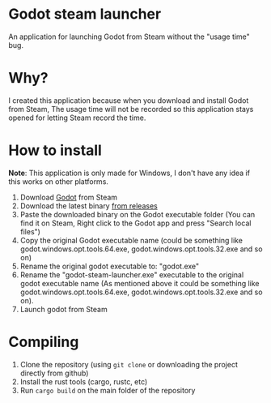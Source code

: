 # Godot steam launcher
An application for launching Godot from Steam without the "usage time" bug.

# Why?
I created this application because when you download and install Godot from Steam, The usage time will not be recorded so this application stays opened for letting Steam record the time.

# How to install

**Note**: This application is only made for Windows, I don't have any idea if this works on other platforms.

1. Download [Godot](https://store.steampowered.com/app/404790/Godot_Engine/) from Steam
2. Download the latest binary [from releases](https://github.com/ElCosmoXD/godot-steam-launcher/releases)
3. Paste the downloaded binary on the Godot executable folder (You can find it on Steam, Right click to the Godot app and press "Search local files")
4. Copy the original Godot executable name (could be something like godot.windows.opt.tools.64.exe, godot.windows.opt.tools.32.exe and so on)
5. Rename the original godot executable to: "godot.exe"
6. Rename the "godot-steam-launcher.exe" executable to the original godot executable name (As mentioned above it could be something like godot.windows.opt.tools.64.exe, godot.windows.opt.tools.32.exe and so on).
7. Launch godot from Steam

# Compiling

1. Clone the repository (using ``` git clone ``` or downloading the project directly from github) 
2. Install the rust tools (cargo, rustc, etc)
3. Run ``` cargo build ``` on the main folder of the repository
